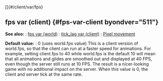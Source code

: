 []{#/client/var/fps}
  ## fps var (client) {#fps-var-client byondver="511"}
  **See also:**
  :   [fps var (world)](ref/world/var/fps)
  :   [tick_lag var (client)](ref/client/var/tick_lag)
  :   [Pixel movement](ref/%7Bnotes%7D/pixel-movement)
  <!-- -->
  **Default value:**
  :   0 (uses world.fps value)
  This is a client version of world.fps, so that the client can run at a
  faster speed for animations. For example, setting client.fps to 40 while
  world.fps is the default 10 will mean that all animations and glides are
  smoothed out and displayed at 40 FPS, even though the server still runs
  at 10 FPS. The result is a nicer-looking game with no additional impact
  on the server.
  When this value is 0, the client and server tick at the same rate.
